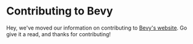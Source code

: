 # Contributing to Bevy

Hey, we've moved our information on contributing to [Bevy's website](https://bevyengine.org/learn/contribute/introduction).
Go give it a read, and thanks for contributing!
